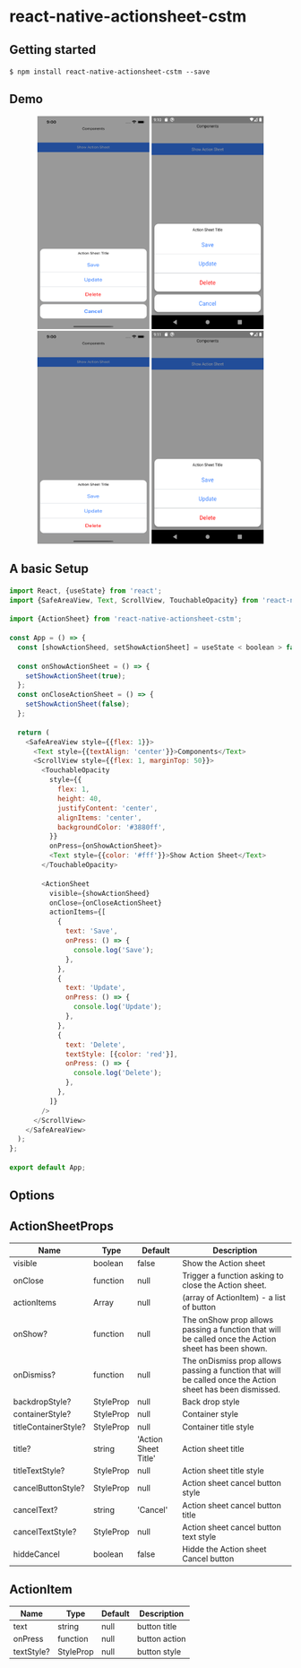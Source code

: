 # react-native-actionsheet-cstm

## Getting started

`$ npm install react-native-actionsheet-cstm --save`

## Demo

<p align="center">
  <img src="https://github.com/gurbela/react-native-actionsheet-cstm/blob/master/image/Simulator Screen Shot - iPhone1.png" 
    height="380" width="200"
  />
  <img src="https://github.com/gurbela/react-native-actionsheet-cstm/blob/master/image/Screenshot_1.png" 
    height="380"  width="200"
  />
  <img src="https://github.com/gurbela/react-native-actionsheet-cstm/blob/master/image/Simulator Screen Shot - iPhone2.png" 
    height="380"  width="200"
  />
   <img src="https://github.com/gurbela/react-native-actionsheet-cstm/blob/master/image/Screenshot_2.png" 
    height="380"  width="200"
  />
</p>

## A basic Setup

```javascript
import React, {useState} from 'react';
import {SafeAreaView, Text, ScrollView, TouchableOpacity} from 'react-native';

import {ActionSheet} from 'react-native-actionsheet-cstm';

const App = () => {
  const [showActionSheed, setShowActionSheet] = useState < boolean > false;

  const onShowActionSheet = () => {
    setShowActionSheet(true);
  };
  const onCloseActionSheet = () => {
    setShowActionSheet(false);
  };

  return (
    <SafeAreaView style={{flex: 1}}>
      <Text style={{textAlign: 'center'}}>Components</Text>
      <ScrollView style={{flex: 1, marginTop: 50}}>
        <TouchableOpacity
          style={{
            flex: 1,
            height: 40,
            justifyContent: 'center',
            alignItems: 'center',
            backgroundColor: '#3880ff',
          }}
          onPress={onShowActionSheet}>
          <Text style={{color: '#fff'}}>Show Action Sheet</Text>
        </TouchableOpacity>

        <ActionSheet
          visible={showActionSheed}
          onClose={onCloseActionSheet}
          actionItems={[
            {
              text: 'Save',
              onPress: () => {
                console.log('Save');
              },
            },
            {
              text: 'Update',
              onPress: () => {
                console.log('Update');
              },
            },
            {
              text: 'Delete',
              textStyle: [{color: 'red'}],
              onPress: () => {
                console.log('Delete');
              },
            },
          ]}
        />
      </ScrollView>
    </SafeAreaView>
  );
};

export default App;
```

## Options

## ActionSheetProps

| Name                 | Type                 | Default              | Description                                                                                                |
| -------------------- | -------------------- | -------------------- | ---------------------------------------------------------------------------------------------------------- |
| visible              | boolean              | false                | Show the Action sheet                                                                                      |
| onClose              | function             | null                 | Trigger a function asking to close the Action sheet.                                                       |
| actionItems          | Array<ActionItem>    | null                 | (array of ActionItem) - a list of button                                                                   |
| onShow?              | function             | null                 | The onShow prop allows passing a function that will be called once the Action sheet has been shown.        |
| onDismiss?           | function             | null                 | The onDismiss prop allows passing a function that will be called once the Action sheet has been dismissed. |
| backdropStyle?       | StyleProp<ViewStyle> | null                 | Back drop style                                                                                            |
| containerStyle?      | StyleProp<ViewStyle> | null                 | Container style                                                                                            |
| titleContainerStyle? | StyleProp<ViewStyle> | null                 | Container title style                                                                                      |
| title?               | string               | 'Action Sheet Title' | Action sheet title                                                                                         |
| titleTextStyle?      | StyleProp<ViewStyle> | null                 | Action sheet title style                                                                                   |
| cancelButtonStyle?   | StyleProp<ViewStyle> | null                 | Action sheet cancel button style                                                                           |
| cancelText?          | string               | 'Cancel'             | Action sheet cancel button title                                                                           |
| cancelTextStyle?     | StyleProp<ViewStyle> | null                 | Action sheet cancel button text style                                                                      |
| hiddeCancel          | boolean              | false                | Hidde the Action sheet Cancel button                                                                       |

## ActionItem

| Name       | Type                 | Default | Description   |
| ---------- | -------------------- | ------- | ------------- |
| text       | string               | null    | button title  |
| onPress    | function             | null    | button action |
| textStyle? | StyleProp<ViewStyle> | null    | button style  |
